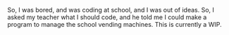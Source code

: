 So, I was bored, and was coding at school, and I was out of ideas. So, I asked my teacher what I should code, and he told me I could make a program to manage the school vending machines. This is currently a WIP.